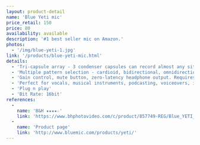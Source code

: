 ```yaml
---
layout: product-detail
name: 'Blue Yeti mic'
price_retail: 150
price: 80
availability: available
description: '#1 best seller mic on Amazon.'
photos:
  - '/img/blue-yeti-1.jpg'
link: '/products/blue-yeti-mic.html'
details:
  - 'Tri-capsule array - 3 condenser capsules can record almost any situation'
  - 'Multiple pattern selection - cardioid, bidirectional, omnidirectional & stereo'
  - 'Gain control, mute button, zero-latency headphone output. Requires a minimum of 64 MB of RAM'
  - 'Perfect for vocals, musical instruments, podcasting, voiceovers, interviews, field recordings, conference calls'
  - 'Plug n play'
  - 'Bit Rate: 16bit'
references:
  -
    name: 'B&H ★★★★☆'
    link: 'https://www.bhphotovideo.com/c/product/857749-REG/Blue_YETI_Yeti_Multi_Pattern_USB_Microphone.html'
  -
    name: 'Product page'
    link: 'http://www.bluemic.com/products/yeti/'
---
```

